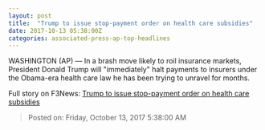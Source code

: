 ```yaml
---
layout: post
title:  "Trump to issue stop-payment order on health care subsidies"
date: 2017-10-13 05:38:00Z
categories: associated-press-ap-top-headlines
---
```


WASHINGTON (AP) — In a brash move likely to roil insurance markets, President Donald Trump will "immediately" halt payments to insurers under the Obama-era health care law he has been trying to unravel for months.


Full story on F3News: [Trump to issue stop-payment order on health care subsidies](http://www.f3nws.com/n/2ajzrC)

> Posted on: Friday, October 13, 2017 5:38:00 AM
